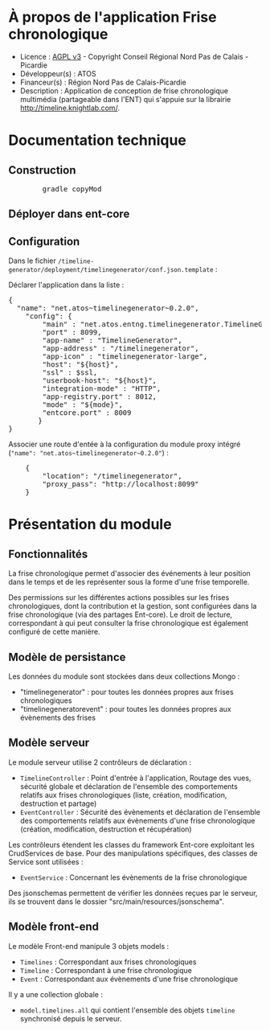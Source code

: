 # À propos de l'application Frise chronologique

* Licence : [AGPL v3](http://www.gnu.org/licenses/agpl.txt) - Copyright Conseil Régional Nord Pas de Calais - Picardie
* Développeur(s) : ATOS
* Financeur(s) : Région Nord Pas de Calais-Picardie
* Description : Application de conception de frise chronologique multimédia  (partageable dans l'ENT) qui s'appuie sur la librairie  http://timeline.knightlab.com/.

# Documentation technique

## Construction

<pre>
		gradle copyMod
</pre>

## Déployer dans ent-core

## Configuration

Dans le fichier `/timeline-generator/deployment/timelinegenerator/conf.json.template` :

Déclarer l'application dans la liste :
<pre>
{
  "name": "net.atos~timelinegenerator~0.2.0",
	"config": {
	    "main" : "net.atos.entng.timelinegenerator.TimelineGenerator",
	    "port" : 8099,
	    "app-name" : "TimelineGenerator",
	    "app-address" : "/timelinegenerator",
	    "app-icon" : "timelinegenerator-large",
	    "host": "${host}",
	    "ssl" : $ssl,
	    "userbook-host": "${host}",
	    "integration-mode" : "HTTP",
	    "app-registry.port" : 8012,
	    "mode" : "${mode}",
	    "entcore.port" : 8009
       }
}
</pre>

Associer une route d'entée à la configuration du module proxy intégré (`"name": "net.atos~timelinegenerator~0.2.0"`) :
<pre>
	{
		"location": "/timelinegenerator",
		"proxy_pass": "http://localhost:8099"
	}
</pre>

# Présentation du module

## Fonctionnalités

La frise chronologique permet d'associer des événements à leur position dans le temps et de les représenter sous la forme d'une frise temporelle.

Des permissions sur les différentes actions possibles sur les frises chronologiques, dont la contribution et la gestion, sont configurées dans la frise chronologique (via des partages Ent-core).
Le droit de lecture, correspondant à qui peut consulter la frise chronologique est également configuré de cette manière.

## Modèle de persistance

Les données du module sont stockées dans deux collections Mongo :
 - "timelinegenerator" : pour toutes les données propres aux frises chronologiques
 - "timelinegeneratorevent" : pour toutes les données propres aux évènements des frises

## Modèle serveur

Le module serveur utilise 2 contrôleurs de déclaration :

* `TimelineController` : Point d'entrée à l'application, Routage des vues, sécurité globale et déclaration de l'ensemble des comportements relatifs aux frises chronologiques (liste, création, modification, destruction et partage)
* `EventController` : Sécurité des évènements et déclaration de l'ensemble des comportements relatifs aux évènements d'une frise chronologique (création, modification, destruction et récupération)

Les contrôleurs étendent les classes du framework Ent-core exploitant les CrudServices de base. Pour des manipulations spécifiques, des classes de Service sont utilisées :

* `EventService` : Concernant les évènements de la frise chronologique

Des jsonschemas permettent de vérifier les données reçues par le serveur, ils se trouvent dans le dossier "src/main/resources/jsonschema".

## Modèle front-end

Le modèle Front-end manipule 3 objets models :

* `Timelines` : Correspondant aux frises chronologiques
* `Timeline` : Correspondant à une frise chronologique
* `Event` : Correspondant aux évènements d'une frise chronologique

Il y a une collection globale :

* `model.timelines.all` qui contient l'ensemble des objets `timeline` synchronisé depuis le serveur.
